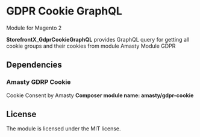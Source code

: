 # GDPR Cookie GraphQL
Module for Magento 2

**StorefrontX_GdprCookieGraphQL** provides GraphQL query for getting all cookie groups and their cookies from module Amasty Module GDPR

## Dependencies

### Amasty GDRP Cookie

Cookie Consent by Amasty
**Composer module name: amasty/gdpr-cookie**

## License

The module is licensed under the MIT license.